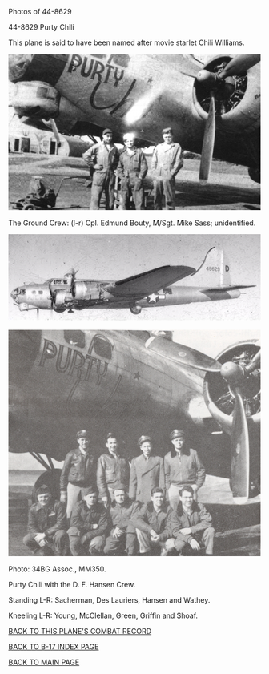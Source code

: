 
Photos of 44-8629






 




44-8629 Purty Chili  
  

This plane is said to have been named after movie starlet Chili Williams.  
  

![](44-8629a.jpg)  

The Ground Crew: (l-r) Cpl. Edmund Bouty, M/Sgt. Mike Sass; unidentified.  
  

![](44-8629b.jpg)  
  

![](44-8629c.jpg)  

Photo: 34BG Assoc., MM350.  

Purty Chili with the D. F. Hansen Crew.  

Standing L-R: Sacherman, Des Lauriers, Hansen and Wathey.  

Kneeling L-R: Young, McClellan, Green, Griffin and Shoaf.  

  

[BACK TO THIS PLANE'S COMBAT RECORD](ValorToVictory/b17s/44-8629.md)  

[BACK TO B-17 INDEX PAGE](ValorToVictory/000b17s.md)  

[BACK TO MAIN PAGE](ValorToVictory/index.html)


